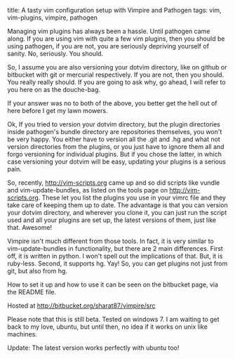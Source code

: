 title: A tasty vim configuration setup with Vimpire and Pathogen
tags: vim, vim-plugins, vimpire, pathogen


Managing vim plugins has always been a hassle. Until pathogen came along. If
you are using vim with quite a few vim plugins, then you should be using
pathogen, if you are not, you are seriously depriving yourself of sanity. No,
seriously. You should.

So, I assume you are also versioning your dotvim directory, like on github or
bitbucket with git or mercurial respectively. If you are not, then you should.
You really really should. If you are going to ask why, go ahead, I will refer
to you here on as the douche-bag.

If your answer was no to both of the above, you better get the hell out of here
before I get my lawn mowers.

Ok, If you tried to version your dotvim directory, but the plugin directories
inside pathogen's bundle directory are repositories themselves, you won't be
very happy. You either have to version all the .git and .hg and what not
version directories from the plugins, or you just have to ignore them all and
forgo versioning for individual plugins. But if you chose the latter, in which
case versioning your dotvim will be easy, updating your plugins is a serious
pain.

So, recently, http://vim-scripts.org came up and so did scripts like vundle and
vim-update-bundles, as listed on the tools page on http://vim-scripts.org.
These let you list the plugins you use in your vimrc file and they take care of
keeping them up to date. The advantage is that you can version your dotvim
directory, and wherever you clone it, you can just run the script used and all
your plugins are set up, the latest versions of them, just like that. Awesome!

Vimpire isn't much different from those tools. In fact, it is very similar to
vim-update-bundles in functionality, but there are 2 main differences. First
off, it is written in python. I won't spell out the implications of that. But,
it is ruby-less. Second, it supports hg. Yay! So, you can get plugins not just
from git, but also from hg.

How to set it up and how to use it can be seen on the bitbucket page, via the
README file.

Hosted at http://bitbucket.org/sharat87/vimpire/src

Please note that this is still beta. Tested on windows 7. I am waiting to get
back to my love, ubuntu, but until then, no idea if it works on unix like
machines.

Update: The latest version works perfectly with ubuntu too!
